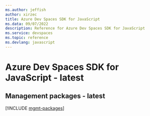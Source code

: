 ```yaml
---
ms.author: jeffish
author: xirzec
title: Azure Dev Spaces SDK for JavaScript
ms.data: 09/07/2022
description: Reference for Azure Dev Spaces SDK for JavaScript
ms.service: devspaces
ms.topic: reference
ms.devlang: javascript
---
```

# Azure Dev Spaces SDK for JavaScript - latest

## Management packages - latest
[!INCLUDE [mgmt-packages](dev-spaces-mgmt-index.md)]